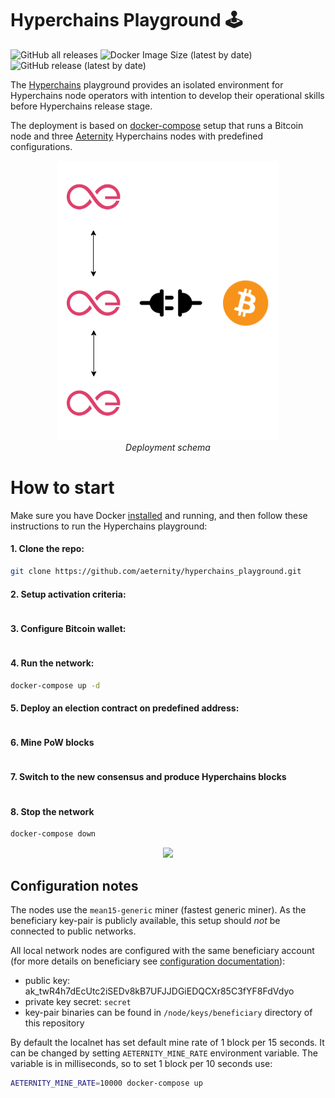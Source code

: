 # Hyperchains Playground 🕹️

![GitHub all releases](https://img.shields.io/github/downloads/aeternity/hyperchains_privatenet/total) ![Docker Image Size (latest by date)](https://img.shields.io/docker/image-size/aeternity/aeternity) ![GitHub release (latest by date)](https://img.shields.io/github/v/release/aeternity/hyperchains_privatenet)

The [Hyperchains](https://github.com/aeternity/hyperchains-whitepaper) playground provides an isolated environment for Hyperchains node operators with intention to develop their operational skills before Hyperchains release stage. 

The deployment is based on [docker-compose](https://docs.docker.com/compose/) setup that runs a Bitcoin node and three [Aeternity](https://github.com/aeternity/aeternity) Hyperchains nodes with predefined configurations.

<p align="center">
  <img src="docs/images/Setup.png" title="hover text">
    <br>
    <em>Deployment schema</em>
</p>

# How to start

Make sure you have Docker [installed](https://docs.docker.com/engine/install/) and running, and then follow these instructions to run the Hyperchains playground:

#### 1. Clone the repo:
```bash
git clone https://github.com/aeternity/hyperchains_playground.git
```

#### 2. Setup activation criteria:
```
```

#### 3. Configure Bitcoin wallet:
```
```

#### 4. Run the network:
```bash
docker-compose up -d
```

#### 5. Deploy an election contract on predefined address:

```
```

#### 6. Mine PoW blocks
```
```

#### 7. Switch to the new consensus and produce Hyperchains blocks
```
```

#### 8. Stop the network
```bash
docker-compose down
```

<p align="center">
  <img src="docs/images/Playground.gif">
</p>

## Configuration notes

The nodes use the `mean15-generic` miner (fastest generic miner).
As the beneficiary key-pair is publicly available, this setup should *not* be connected to public networks.

All local network nodes are configured with the same beneficiary account (for more details on beneficiary see [configuration documentation](https://github.com/aeternity/aeternity/blob/master/docs/configuration.md#beneficiary-account)):
- public key: ak_twR4h7dEcUtc2iSEDv8kB7UFJJDGiEDQCXr85C3fYF8FdVdyo
- private key secret: `secret`
- key-pair binaries can be found in `/node/keys/beneficiary` directory of this repository

By default the localnet has set default mine rate of 1 block per 15 seconds.
It can be changed by setting `AETERNITY_MINE_RATE` environment variable.
The variable is in milliseconds, so to set 1 block per 10 seconds use:

```bash
AETERNITY_MINE_RATE=10000 docker-compose up
```
